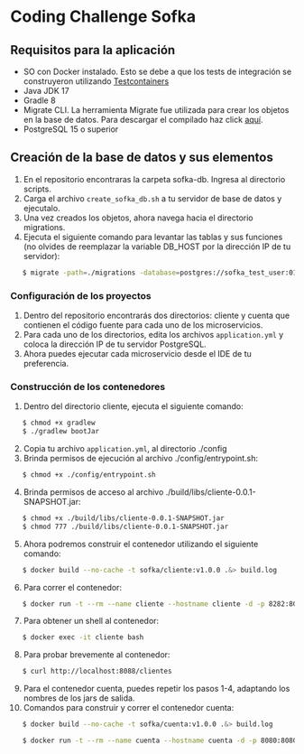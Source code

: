 # Coding Challenge Sofka

## Requisitos para la aplicación

- SO con Docker instalado. Esto se debe a que los tests de integración se construyeron utilizando [Testcontainers](https://testcontainers.com/)
- Java JDK 17
- Gradle 8
- Migrate CLI. La herramienta Migrate fue utilizada para crear los objetos en la base de datos. Para descargar el compilado haz click [aquí](https://github.com/golang-migrate/migrate/releases).
- PostgreSQL 15 o superior

## Creación de la base de datos y sus elementos

1. En el repositorio encontraras la carpeta sofka-db. Ingresa al directorio scripts. 
2. Carga el archivo `create_sofka_db.sh` a tu servidor de base de datos y ejecutalo. 
3. Una vez creados los objetos, ahora navega hacia el directorio migrations.
4. Ejecuta el siguiente comando para levantar las tablas y sus funciones (no olvides de reemplazar la variable DB_HOST por la dirección IP de tu servidor): 
```bash
   $ migrate -path=./migrations -database=postgres://sofka_test_user:018f9d54-2dff-72e4-9ba1-8497f2b9f72c@"${DB_HOST}"/sofka_test?sslmode=disable up
```

### Configuración de los proyectos

1. Dentro del repositorio encontrarás dos directorios: cliente y cuenta que contienen el código fuente para cada uno de los microservicios. 
2. Para cada uno de los directorios, edita los archivos `application.yml` y coloca la dirección IP de tu servidor PostgreSQL.
3. Ahora puedes ejecutar cada microservicio desde el IDE de tu preferencia.

### Construcción de los contenedores

1. Dentro del directorio cliente, ejecuta el siguiente comando:
```bash
   $ chmod +x gradlew
   $ ./gradlew bootJar
```
2. Copia tu archivo `application.yml`, al directorio ./config
3. Brinda permisos de ejecución al archivo ./config/entrypoint.sh:
```bash
   $ chmod +x ./config/entrypoint.sh
```
4. Brinda permisos de acceso al archivo ./build/libs/cliente-0.0.1-SNAPSHOT.jar:
```bash
   $ chmod +x ./build/libs/cliente-0.0.1-SNAPSHOT.jar
   $ chmod 777 ./build/libs/cliente-0.0.1-SNAPSHOT.jar
```
5. Ahora podremos construir el contenedor utilizando el siguiente comando:
```bash
   $ docker build --no-cache -t sofka/cliente:v1.0.0 .&> build.log
```
6. Para correr el contenedor:
```bash
   $ docker run -t --rm --name cliente --hostname cliente -d -p 8282:8080 sofka/cliente:v1.0.0
```
7. Para obtener un shell al contenedor:
```bash
   $ docker exec -it cliente bash
```
8. Para probar brevemente al contenedor:
```bash
   $ curl http://localhost:8088/clientes
```
9. Para el contenedor cuenta, puedes repetir los pasos 1-4, adaptando los nombres de los jars de salida.
10. Comandos para construir y correr el contenedor cuenta:
```bash
   $ docker build --no-cache -t sofka/cuenta:v1.0.0 .&> build.log
```

```bash
   $ docker run -t --rm --name cuenta --hostname cuenta -d -p 8080:8080 sofka/cuenta:v1.0.0
```


